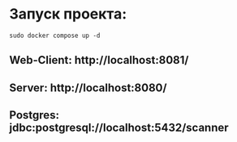 # Запуск проекта:

``sudo docker compose up -d``

## Web-Client: http://localhost:8081/

## Server: http://localhost:8080/

## Postgres: jdbc:postgresql://localhost:5432/scanner